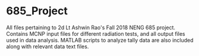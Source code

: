 # 685_Project
All files pertaining to 2d Lt Ashwin Rao's Fall 2018 NENG 685 project.
Contains MCNP input files for different radiation tests, and all output files used in data analysis. MATLAB scripts to analyze tally data are also included along with relevant data text files.
